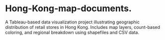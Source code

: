 # Hong-Kong-map-documents.
A Tableau-based data visualization project illustrating geographic distribution of retail stores in Hong Kong. Includes map layers, count-based coloring, and regional breakdown using shapefiles and CSV data.
